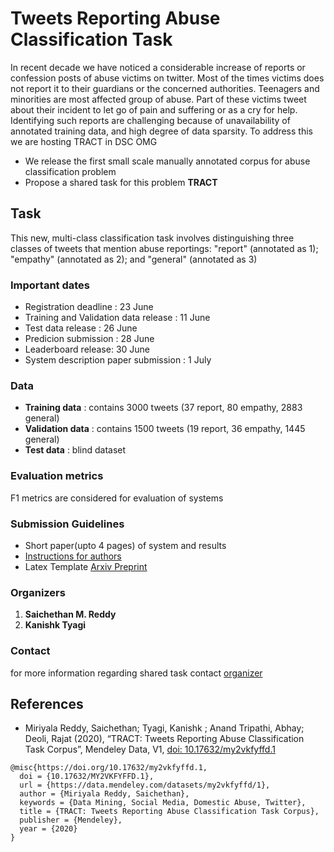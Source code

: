 # **Tweets Reporting Abuse Classification Task** 

In recent decade we have noticed a considerable increase of reports or confession posts of abuse victims on twitter. Most of the times victims does not report it to their guardians or the concerned authorities. Teenagers and minorities are most affected group of abuse. Part of these victims tweet about their incident to let go of pain and suffering or as a cry for help. Identifying such reports are challenging because of unavailability of annotated training data, and high degree of data sparsity. To address this we are hosting TRACT in DSC OMG

* We release the first small scale manually annotated corpus for abuse classification problem
* Propose a shared task for this problem **TRACT**

## Task
This new, multi-class classification task involves distinguishing three classes of tweets that mention abuse reportings: "report" (annotated as 1);  "empathy" (annotated as 2);  and   "general" (annotated as 3) 

### Important dates
* Registration deadline : 23 June
* Training and Validation data release : 11 June 
* Test data release : 26 June
* Predicion submission : 28 June
* Leaderboard release: 30 June
* System description paper submission : 1 July

### Data
* **Training data** : contains 3000 tweets (37 report, 80 empathy, 2883 general)
* **Validation data** : contains 1500 tweets (19 report, 36 empathy, 1445 general)
* **Test data** : blind dataset

### Evaluation metrics
F1 metrics are considered for evaluation of systems



### Submission Guidelines
* Short paper(upto 4 pages) of system and results
* [Instructions for authors](https://Saichethan.github.io/TRACT/ioa)
* Latex Template [Arxiv Preprint](https://github.com/Saichethan/TRACT/blob/master/Style%20and%20Template%20for%20Preprints%20(arXiv%2C%20bio-arXiv).zip)


### Organizers
1. **Saichethan M. Reddy**
2. **Kanishk Tyagi**

### Contact
for more information regarding shared task contact [organizer](mailto:saichethanreddymiriyala@gmail.com)



## References

* Miriyala Reddy, Saichethan; Tyagi, Kanishk ; Anand Tripathi, Abhay; Deoli, Rajat (2020), “TRACT: Tweets Reporting Abuse Classification Task Corpus”, Mendeley Data, V1, [doi: 10.17632/my2vkfyffd.1](http://dx.doi.org/10.17632/my2vkfyffd.1)

```
@misc{https://doi.org/10.17632/my2vkfyffd.1,
  doi = {10.17632/MY2VKFYFFD.1},
  url = {https://data.mendeley.com/datasets/my2vkfyffd/1},
  author = {Miriyala Reddy, Saichethan},
  keywords = {Data Mining, Social Media, Domestic Abuse, Twitter},
  title = {TRACT: Tweets Reporting Abuse Classification Task Corpus},
  publisher = {Mendeley},
  year = {2020}
}
```

